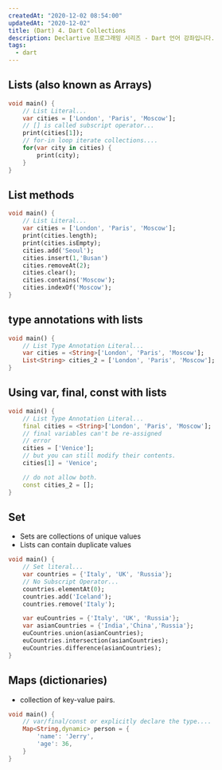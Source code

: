 ```yaml
---
createdAt: "2020-12-02 08:54:00"
updatedAt: "2020-12-02"
title: (Dart) 4. Dart Collections
description: Declartive 프로그래밍 시리즈 - Dart 언어 강좌입니다.
tags:
  - dart
---
```


## Lists (also known as Arrays)

```dart
void main() {
    // List Literal...
    var cities = ['London', 'Paris', 'Moscow'];
    // [] is called subscript operator...
    print(cities[1]);
    // for-in loop iterate collections....
    for(var city in cities) {
        print(city);
    }
}
```

## List methods

```dart
void main() {
    // List Literal...
    var cities = ['London', 'Paris', 'Moscow'];
    print(cities.length);
    print(cities.isEmpty);
    cities.add('Seoul');
    cities.insert(1,'Busan')
    cities.removeAt(2);
    cities.clear();
    cities.contains('Moscow');
    cities.indexOf('Moscow');
}
```

## type annotations with lists

```dart
void main() {
    // List Type Annotation Literal...
    var cities = <String>['London', 'Paris', 'Moscow'];
    List<String> cities_2 = ['London', 'Paris', 'Moscow'];
}
```

## Using var, final, const with lists

```dart
void main() {
    // List Type Annotation Literal...
    final cities = <String>['London', 'Paris', 'Moscow'];
    // final variables can't be re-assigned
    // error
    cities = ['Venice'];
    // but you can still modify their contents.
    cities[1] = 'Venice';

    // do not allow both.
    const cities_2 = [];
}
```

## Set

- Sets are collections of unique values
- Lists can contain duplicate values

```dart
void main() {
    // Set literal...
    var countries = {'Italy', 'UK', 'Russia'};
    // No Subscript Operator...
    countries.elementAt(0);
    countries.add('Iceland');
    countries.remove('Italy');

    var euCountries = {'Italy', 'UK', 'Russia'};
    var asianCountries = {'India','China','Russia'};
    euCountries.union(asianCountries);
    euCountries.intersection(asianCountries);
    euCountries.difference(asianCountries);
}
```

## Maps (dictionaries)

- collection of key-value pairs.

```dart
void main() {
    // var/final/const or explicitly declare the type....
    Map<String,dynamic> person = {
        'name': 'Jerry',
        'age': 36,
    }
}
```
